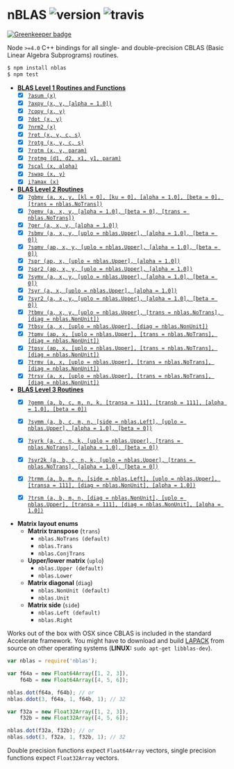 # nBLAS ![version](https://img.shields.io/npm/v/nblas.svg) ![travis](https://img.shields.io/travis/mateogianolio/nblas.svg)

[![Greenkeeper badge](https://badges.greenkeeper.io/mateogianolio/nblas.svg)](https://greenkeeper.io/)

Node `>=4.0` C++ bindings for all single- and double-precision CBLAS (Basic Linear Algebra Subprograms) routines.

```bash
$ npm install nblas
$ npm test
```

- **[BLAS Level 1 Routines and Functions](https://software.intel.com/en-us/node/468390)**
  - [x] [`?asum (x)`](https://software.intel.com/node/e49cf403-8071-4252-a85f-28964ac3da9e#E49CF403-8071-4252-A85F-28964AC3DA9E)
  - [x] [`?axpy (x, y, [alpha = 1.0])`](https://software.intel.com/node/e25d8e10-0440-4827-bc58-bc71128ea6ee#E25D8E10-0440-4827-BC58-BC71128EA6EE)
  - [x] [`?copy (x, y)`](https://software.intel.com/node/20a9ac46-ce44-4a6a-8ce4-6a53d802a0b5#20A9AC46-CE44-4A6A-8CE4-6A53D802A0B5)
  - [x] [`?dot (x, y)`](https://software.intel.com/node/d4e53c70-d8fa-4095-a800-4203cafe64fe#D4E53C70-D8FA-4095-A800-4203CAFE64FE)
  - [x] [`?nrm2 (x)`](https://software.intel.com/node/ea1df8e7-fc12-4a82-a804-b62956334c40#EA1DF8E7-FC12-4A82-A804-B62956334C40)
  - [x] [`?rot (x, y, c, s)`](https://software.intel.com/node/742238c6-e459-4444-a694-7cc7500cf00f#742238C6-E459-4444-A694-7CC7500CF00F)
  - [x] [`?rotg (x, y, c, s)`](https://software.intel.com/node/50049e08-b0f8-4270-80cc-7ab5d25eea3f#50049E08-B0F8-4270-80CC-7AB5D25EEA3F)
  - [x] [`?rotm (x, y, param)`](https://software.intel.com/node/8ce9d22e-f4df-46a6-9a8a-faba22bdcc93#8CE9D22E-F4DF-46A6-9A8A-FABA22BDCC93)
  - [x] [`?rotmg (d1, d2, x1, y1, param)`](https://software.intel.com/node/a28000eb-ea0b-488b-8058-4e1cb0e97074#A28000EB-EA0B-488B-8058-4E1CB0E97074)
  - [x] [`?scal (x, alpha)`](https://software.intel.com/node/7269dcfe-7235-4690-a69e-d08712d8fc44#7269DCFE-7235-4690-A69E-D08712D8FC44)
  - [x] [`?swap (x, y)`](https://software.intel.com/node/423ea638-1a23-46d8-a882-e022064edad7#423EA638-1A23-46D8-A882-E022064EDAD7)
  - [x] [`i?amax (x)`](https://software.intel.com/node/c43c2490-109a-4a3b-8c5c-e8b67224bc03#C43C2490-109A-4A3B-8C5C-E8B67224BC03)

- **[BLAS Level 2 Routines](https://software.intel.com/en-us/node/468426)**
  - [x] [`?gbmv (a, x, y, [kl = 0], [ku = 0], [alpha = 1.0], [beta = 0], [trans = nblas.NoTrans])`](https://software.intel.com/node/bc780af8-f243-4a20-b264-06424a8b5621#BC780AF8-F243-4A20-B264-06424A8B5621)
  - [x] [`?gemv (a, x, y, [alpha = 1.0], [beta = 0], [trans = nblas.NoTrans])`](https://software.intel.com/node/443228c4-626e-48a7-b230-26fb061eacf2#443228C4-626E-48A7-B230-26FB061EACF2)
  - [x] [`?ger (a, x, y, [alpha = 1.0])`](https://software.intel.com/node/26a7befc-1a1d-4c19-b482-5e72e6b02417#26A7BEFC-1A1D-4C19-B482-5E72E6B02417)
  - [x] [`?sbmv (a, x, y, [uplo = nblas.Upper], [alpha = 1.0], [beta = 0])`](https://software.intel.com/node/c80f5eb2-d6c3-44e5-b0c8-9813a0c2340a#C80F5EB2-D6C3-44E5-B0C8-9813A0C2340A)
  - [x] [`?spmv (ap, x, y, [uplo = nblas.Upper], [alpha = 1.0], [beta = 0])`](https://software.intel.com/node/16cb58c4-105b-486c-b6aa-42bb0c721a76#16CB58C4-105B-486C-B6AA-42BB0C721A76)
  - [x] [`?spr (ap, x, [uplo = nblas.Upper], [alpha = 1.0])`](https://software.intel.com/node/f460bc61-5a47-4c0d-a2e0-a29adaa1b613#F460BC61-5A47-4C0D-A2E0-A29ADAA1B613)
  - [x] [`?spr2 (ap, x, y, [uplo = nblas.Upper], [alpha = 1.0])`](https://software.intel.com/node/c8dd665d-5e52-4214-aeab-ba4de61418e1#C8DD665D-5E52-4214-AEAB-BA4DE61418E1)
  - [x] [`?symv (a, x, y, [uplo = nblas.Upper], [alpha = 1.0], [beta = 0])`](https://software.intel.com/node/6265ba37-6e58-4c27-8035-92d836f58ec4#6265BA37-6E58-4C27-8035-92D836F58EC4)
  - [x] [`?syr (a, x, [uplo = nblas.Upper], [alpha = 1.0])`](https://software.intel.com/node/fcfba6db-8859-42e9-a626-3c74fc34b6c1#FCFBA6DB-8859-42E9-A626-3C74FC34B6C1)
  - [x] [`?syr2 (a, x, y, [uplo = nblas.Upper], [alpha = 1.0], [beta = 0])`](https://software.intel.com/node/34efa07b-4a2a-42c3-90e2-d27b8a8f744e#34EFA07B-4A2A-42C3-90E2-D27B8A8F744E)
  - [x] [`?tbmv (a, x, y, [uplo = nblas.Upper], [trans = nblas.NoTrans], [diag = nblas.NonUnit])`](https://software.intel.com/node/14dfa68e-00c5-44c5-9e61-7279602af0c7#14DFA68E-00C5-44C5-9E61-7279602AF0C7)
  - [x] [`?tbsv (a, x, [uplo = nblas.Upper], [diag = nblas.NonUnit])`](https://software.intel.com/node/0e673aed-9c3a-44af-92a5-4a5326d6a007#0E673AED-9C3A-44AF-92A5-4A5326D6A007)
  - [x] [`?tpmv (ap, x, [uplo = nblas.Upper], [trans = nblas.NoTrans], [diag = nblas.NonUnit])`](https://software.intel.com/node/f6666c0e-b843-4e12-9ad4-8898a6ef4018#F6666C0E-B843-4E12-9AD4-8898A6EF4018)
  - [x] [`?tpsv (ap, x, [uplo = nblas.Upper], [trans = nblas.NoTrans], [diag = nblas.NonUnit])`](https://software.intel.com/node/0eecd264-9871-4097-8af5-68eedae0d00a#0EECD264-9871-4097-8AF5-68EEDAE0D00A)
  - [x] [`?trmv (a, x, [uplo = nblas.Upper], [trans = nblas.NoTrans], [diag = nblas.NonUnit])`](https://software.intel.com/node/feb986db-24ff-4e64-9c44-289dde419eeb#FEB986DB-24FF-4E64-9C44-289DDE419EEB)
  - [x] [`?trsv (a, x, [uplo = nblas.Upper], [trans = nblas.NoTrans], [diag = nblas.NonUnit])`](https://software.intel.com/node/d8733073-f041-4aa1-b82c-123dfa993ad7#D8733073-F041-4AA1-B82C-123DFA993AD7)

- **[BLAS Level 3 Routines](https://software.intel.com/en-us/node/468478)**
  - [x] [`?gemm (a, b, c, m, n, k, [transa = 111], [transb = 111], [alpha = 1.0], [beta = 0])`](https://software.intel.com/node/90eaa001-d4c8-4211-9ea0-b62f5ade9cf0#90EAA001-D4C8-4211-9EA0-B62F5ADE9CF0)
  - [x] [`?symm (a, b, c, m, n, [side = nblas.Left], [uplo = nblas.Upper], [alpha = 1.0], [beta = 0])`](https://software.intel.com/node/cae55cbe-8e83-4c7f-9c54-0a8598f8a8ef#CAE55CBE-8E83-4C7F-9C54-0A8598F8A8EF)
  - [x] [`?syrk (a, c, n, k, [uplo = nblas.Upper], [trans = nblas.NoTrans], [alpha = 1.0], [beta = 0])`](https://software.intel.com/node/e8986ce9-3048-4295-86ff-c2512669b498#E8986CE9-3048-4295-86FF-C2512669B498)
  - [x] [`?syr2k (a, b, c, n, k, [uplo = nblas.Upper], [trans = nblas.NoTrans], [alpha = 1.0], [beta = 0])`](https://software.intel.com/node/1233ba19-4666-4233-ba59-106b9e644893#1233BA19-4666-4233-BA59-106B9E644893)
  - [x] [`?trmm (a, b, m, n, [side = nblas.Left], [uplo = nblas.Upper], [transa = 111], [diag = nblas.NonUnit], [alpha = 1.0])`](https://software.intel.com/node/fe86b64a-4620-4e8f-8263-8442ace782df#FE86B64A-4620-4E8F-8263-8442ACE782DF)
  - [x] [`?trsm (a, b, m, n, [diag = nblas.NonUnit], [uplo = nblas.Upper], [transa = 111], [diag = nblas.NonUnit], [alpha = 1.0])`](https://software.intel.com/node/ce40548f-549d-4af8-9668-b63b28c8c63f#CE40548F-549D-4AF8-9668-B63B28C8C63F)


- **Matrix layout enums**
  - **Matrix transpose** (`trans`)
    - `nblas.NoTrans (default)`
    - `nblas.Trans`
    - `nblas.ConjTrans`
  - **Upper/lower matrix** (`uplo`)
    - `nblas.Upper (default)`
    - `nblas.Lower`
  - **Matrix diagonal** (`diag`)
    - `nblas.NonUnit (default)`
    - `nblas.Unit`
  - **Matrix side** (`side`)
    - `nblas.Left (default)`
    - `nblas.Right`


Works out of the box with OSX since CBLAS is included in the standard Accelerate framework. You might have to download and build [LAPACK](http://www.netlib.org/lapack/#_lapack_version_3_6_0) from source on other operating systems (**LINUX:** `sudo apt-get libblas-dev`).

```javascript
var nblas = require('nblas');

var f64a = new Float64Array([1, 2, 3]),
    f64b = new Float64Array([4, 5, 6]);

nblas.dot(f64a, f64b); // or
nblas.ddot(3, f64a, 1, f64b, 1); // 32

var f32a = new Float32Array([1, 2, 3]),
    f32b = new Float32Array([4, 5, 6]);

nblas.dot(f32a, f32b); // or
nblas.sdot(3, f32a, 1, f32b, 1); // 32
```

Double precision functions expect `Float64Array` vectors, single precision functions expect `Float32Array` vectors.

